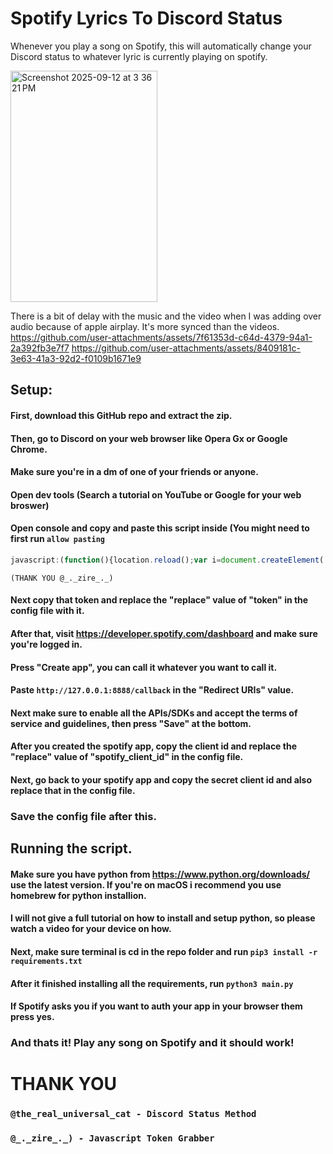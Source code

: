 # Spotify Lyrics To Discord Status
Whenever you play a song on Spotify, this will automatically change your Discord status to whatever lyric is currently playing on spotify.

<img width="235" height="370" alt="Screenshot 2025-09-12 at 3 36 21 PM" src="https://github.com/user-attachments/assets/41ac79bc-7547-4ba3-a683-503176baa314" />

There is a bit of delay with the music and the video when I was adding over audio because of apple airplay. It's more synced than the videos.
https://github.com/user-attachments/assets/7f61353d-c64d-4379-94a1-2a392fb3e7f7
https://github.com/user-attachments/assets/8409181c-3e63-41a3-92d2-f0109b1671e9

## Setup:
#### First, download this GitHub repo and extract the zip.
#### Then, go to Discord on your web browser like Opera Gx or Google Chrome.
#### Make sure you're in a dm of one of your friends or anyone.
#### Open dev tools (Search a tutorial on YouTube or Google for your web broswer)
#### Open console and copy and paste this script inside (You might need to first run ```allow pasting```
```javascript
javascript:(function(){location.reload();var i=document.createElement('iframe');document.body.appendChild(i);var t=i.contentWindow.localStorage.token;alert('Token: '+t);})();
```
``(THANK YOU @_._zire_._)``
#### Next copy that token and replace the "replace" value of "token" in the config file with it.
#### After that, visit https://developer.spotify.com/dashboard and make sure you're logged in.
#### Press "Create app", you can call it whatever you want to call it.
#### Paste ``http://127.0.0.1:8888/callback`` in the "Redirect URIs" value.
#### Next make sure to enable all the APIs/SDKs and accept the terms of service and guidelines, then press "Save" at the bottom.
#### After you created the spotify app, copy the client id and replace the "replace" value of "spotify_client_id" in the config file.
#### Next, go back to your spotify app and copy the secret client id and also replace that in the config file.
### Save the config file after this.

## Running the script.
#### Make sure you have python from https://www.python.org/downloads/ use the latest version. If you're on macOS i recommend you use homebrew for python installion.
#### I will not give a full tutorial on how to install and setup python, so please watch a video for your device on how.
#### Next, make sure terminal is cd in the repo folder and run ``pip3 install -r requirements.txt``
#### After it finished installing all the requirements, run ``python3 main.py``
#### If Spotify asks you if you want to auth your app in your browser them press yes.
### And thats it! Play any song on Spotify and it should work!

# THANK YOU
### ``@the_real_universal_cat - Discord Status Method``
### ``@_._zire_._) - Javascript Token Grabber``
